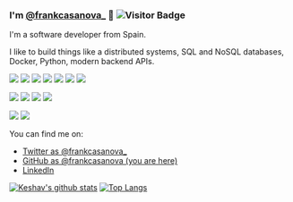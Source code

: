 ### I'm [@frankcasanova_](https://twitter.com/frankcasanova_) 👋 ![Visitor Badge](https://visitor-badge.laobi.icu/badge?page_id=frankcasanova)

I'm a software developer from Spain.

I like to build things like a distributed systems, SQL and NoSQL databases, Docker, Python, modern backend APIs.
<p>
  <img src="https://img.shields.io/badge/Python-3776AB?style=for-the-badge&logo=python&logoColor=white">
  <img src="https://img.shields.io/badge/fastapi-109989?style=for-the-badge&logo=FASTAPI&logoColor=white">
  <img src="https://img.shields.io/badge/Django-092E20?style=for-the-badge&logo=django&logoColor=green">
   <img src="https://img.shields.io/badge/Flask-000000?style=for-the-badge&logo=flask&logoColor=white">

  <img src="https://img.shields.io/badge/HTML5-E34F26?style=for-the-badge&logo=html5&logoColor=white">
  <img src="https://img.shields.io/badge/CSS3-1572B6?style=for-the-badge&logo=css3&logoColor=white">
  <img src="https://img.shields.io/badge/JavaScript-323330?style=for-the-badge&logo=javascript&logoColor=F7DF1E">
</p>
<p>
  <img src="https://img.shields.io/badge/PostgreSQL-316192?style=for-the-badge&logo=postgresql&logoColor=white">
  <img src="https://img.shields.io/badge/GraphQl-E10098?style=for-the-badge&logo=graphql&logoColor=white">
  <img src="https://img.shields.io/badge/redis-%23DD0031.svg?&style=for-the-badge&logo=redis&logoColor=white">
  <img src="https://img.shields.io/badge/rabbitmq-%23FF6600.svg?&style=for-the-badge&logo=rabbitmq&logoColor=white">
</p>  
<p>
   <img src="https://img.shields.io/badge/Git-F05032?style=for-the-badge&logo=git&logoColor=white">
  <img src="https://img.shields.io/badge/Visual_Studio_Code-0078D4?style=for-the-badge&logo=visual%20studio%20code&logoColor=white">
</p>  
 
 
  

  


You can find me on:

* [Twitter as @frankcasanova_](https://twitter.com/frankcasanova_)
* [GitHub as @frankcasanova (you are here)](https://github.com/frankcasanova)
* [LinkedIn](https://www.linkedin.com/in/frankcasanova-/)


[![Keshav's github stats](https://github-readme-stats.vercel.app/api?username=frankcasanova&show_icons=true&theme=blue-green)](https://github.com/frankcasanova/github-readme-stats) [![Top Langs](https://github-readme-stats.vercel.app/api/top-langs/?username=frankcasanova&layout=compact&theme=blue-green)](https://github.com/frankcasanova/github-readme-stats) 








